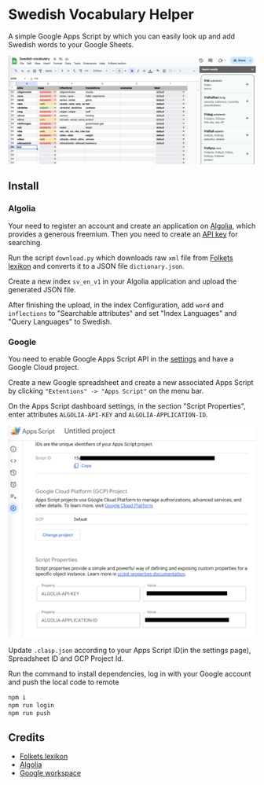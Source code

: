 # Swedish Vocabulary Helper
A simple Google Apps Script by which you can easily look up and add Swedish words to your Google Sheets. 

![screenshot](/images/main.png)

## Install
### Algolia
Your need to register an account and create an application on [Algolia](https://www.algolia.com/), which provides a generous freemium. Then you need to create an [API key](https://dashboard.algolia.com/account/api-keys) for searching.

Run the script `download.py` which downloads raw `xml` file from [Folkets lexikon](https://folkets-lexikon.csc.kth.se/folkets/om.en.html) and converts it to a JSON file `dictionary.json`.

Create a new index `sv_en_v1` in your Algolia application and upload the generated JSON file.

After finishing the upload, in the index Configuration, add `word` and `inflections` to "Searchable attributes" and set "Index Languages" and "Query Languages" to Swedish.

### Google
You need to enable Google Apps Script API in the [settings](https://script.google.com/home/usersettings) and have a Google Cloud project.

Create a new Google spreadsheet and create a new associated Apps Script by clicking `"Extentions" -> "Apps Script"` on the menu bar.

On the Apps Script dashboard settings, in the section "Script Properties", enter attributes `ALGOLIA-API-KEY` and `ALGOLIA-APPLICATION-ID`.

![settings](/images/settings.jpg)

Update `.clasp.json` according to your Apps Script ID(in the settings page), Spreadsheet ID and GCP Project Id.

Run the command to install dependencies, log in with your Google account and push the local code to remote 
```
npm i
npm run login
npm run push
```

## Credits
* [Folkets lexikon](https://folkets-lexikon.csc.kth.se/folkets/om.html)
* [Algolia](algolia.com)
* [Google workspace](https://workspace.google.com/)